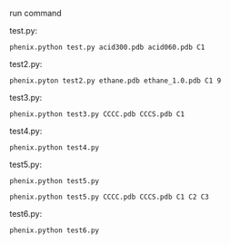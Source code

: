 run command

test.py: 
     
    phenix.python test.py acid300.pdb acid060.pdb C1

test2.py: 

    phenix.pyton test2.py ethane.pdb ethane_1.0.pdb C1 9

test3.py: 

    phenix.python test3.py CCCC.pdb CCCS.pdb C1

test4.py: 
         
    phenix.python test4.py

test5.py:
         
    phenix.python test5.py
         
    phenix.python test5.py CCCC.pdb CCCS.pdb C1 C2 C3

test6.py:

    phenix.python test6.py
